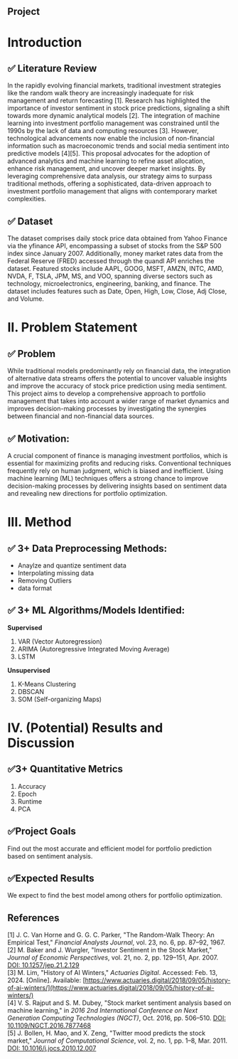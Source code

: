 ## Project

# Introduction

## ✅ Literature Review

In the rapidly evolving financial markets, traditional investment strategies like the random walk theory are increasingly inadequate for risk management and return forecasting [1]. Research has highlighted the importance of investor sentiment in stock price predictions, signaling a shift towards more dynamic analytical models [2]. The integration of machine learning into investment portfolio management was constrained until the 1990s by the lack of data and computing resources [3]. However, technological advancements now enable the inclusion of non-financial information such as macroeconomic trends and social media sentiment into predictive models [4][5]. This proposal advocates for the adoption of advanced analytics and machine learning to refine asset allocation, enhance risk management, and uncover deeper market insights. By leveraging comprehensive data analysis, our strategy aims to surpass traditional methods, offering a sophisticated, data-driven approach to investment portfolio management that aligns with contemporary market complexities.

## ✅ Dataset

The dataset comprises daily stock price data obtained from Yahoo Finance via the yfinance API, encompassing a subset of stocks from the S&P 500 index since January 2007. Additionally, money market rates data from the Federal Reserve (FRED) accessed through the quandl API enriches the dataset. Featured stocks include AAPL, GOOG, MSFT, AMZN, INTC, AMD, NVDA, F, TSLA, JPM, MS, and VOO, spanning diverse sectors such as technology, microelectronics, engineering, banking, and finance. The dataset includes features such as Date, Open, High, Low, Close, Adj Close, and Volume.

# II. Problem Statement

## ✅ Problem

While traditional models predominantly rely on financial data, the integration of alternative data streams offers the potential to uncover valuable insights and improve the accuracy of stock price prediction using media sentiment. This project aims to develop a comprehensive approach to portfolio management that takes into account a wider range of market dynamics and improves decision-making processes by investigating the synergies between financial and non-financial data sources.


## ✅ Motivation:
A crucial component of finance is managing investment portfolios, which is essential for maximizing profits and reducing risks. Conventional techniques frequently rely on human judgment, which is biased and inefficient. Using machine learning (ML) techniques offers a strong chance to improve decision-making processes by delivering insights based on sentiment data and revealing new directions for portfolio optimization.

# III. Method

## ✅ 3+ Data Preprocessing Methods:
- Anaylze and quantize sentiment data
- Interpolating missing data 
- Removing Outliers
- data format

## ✅ 3+ ML Algorithms/Models Identified:
**Supervised**
1) VAR (Vector Autoregression)
2) ARIMA (Autoregressive Integrated Moving Average)
3) LSTM

**Unsupervised**
1) K-Means Clustering
2) DBSCAN
3) SOM (Self-organizing Maps)

# IV. (Potential) Results and Discussion
## ✅3+ Quantitative Metrics
1)	Accuracy
2)	Epoch
3)	Runtime
4)	PCA

## ✅Project Goals
Find out the most accurate and efficient model for portfolio prediction based on sentiment analysis.

## ✅Expected Results
We expect to find the best model among others for portfolio optimization.

## References

[1] J. C. Van Horne and G. G. C. Parker, "The Random-Walk Theory: An Empirical Test," *Financial Analysts Journal*, vol. 23, no. 6, pp. 87–92, 1967.
[2] M. Baker and J. Wurgler, "Investor Sentiment in the Stock Market," *Journal of Economic Perspectives*, vol. 21, no. 2, pp. 129–151, Apr. 2007. [DOI: 10.1257/jep.21.2.129](https://doi.org/10.1257/jep.21.2.129) <br>
[3] M. Lim, "History of AI Winters," *Actuaries Digital*. Accessed: Feb. 13, 2024. [Online]. Available: [https://www.actuaries.digital/2018/09/05/history-of-ai-winters/](https://www.actuaries.digital/2018/09/05/history-of-ai-winters/)<br>
[4] V. S. Rajput and S. M. Dubey, "Stock market sentiment analysis based on machine learning," in *2016 2nd International Conference on Next Generation Computing Technologies (NGCT)*, Oct. 2016, pp. 506–510. [DOI: 10.1109/NGCT.2016.7877468](https://doi.org/10.1109/NGCT.2016.7877468)<br>
[5] J. Bollen, H. Mao, and X. Zeng, "Twitter mood predicts the stock market," *Journal of Computational Science*, vol. 2, no. 1, pp. 1–8, Mar. 2011. [DOI: 10.1016/j.jocs.2010.12.007](https://doi.org/10.1016/j.jocs.2010.12.007)



